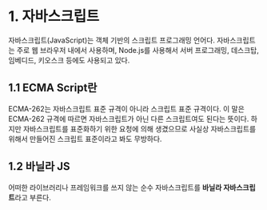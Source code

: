 # 1. 자바스크립트

자바스크립트(JavaScript)는 객체 기반의 스크립트 프로그래밍 언어다. 자바스크립트는 주로 웹 브라우저 내에서 사용하며, Node.js를 사용해서 서버 프로그래밍, 데스크탑, 임베디드, 키오스크 등에도 사용되고 있다.

## 1.1 ECMA Script란

ECMA-262는 자바스크립트 표준 규격이 아니라 스크립트 표준 규격이다. 이 말은 ECMA-262 규격에 따르면 자바스크립트가 아닌 다른 스크립트여도 된다는 뜻이다. 하지만 자바스크립트를 표준화하기 위한 요청에 의해 생겼으므로 사실상 자바스크립트를 위해서 만들어진 스크립트 표준이라고 봐도 무방하다.

## 1.2 바닐라 JS

어떠한 라이브러리나 프레임워크를 쓰지 않는 순수 자바스크립트를 **바닐라 자바스크립트**라고 부른다.
